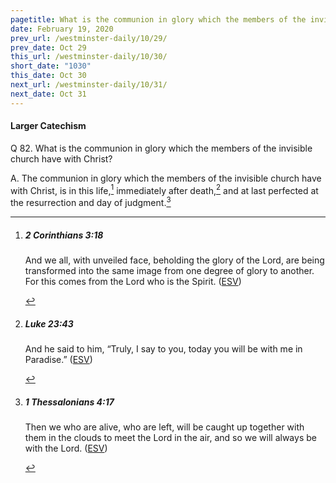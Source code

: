 ```yaml
---
pagetitle: What is the communion in glory which the members of the invisible church have with Christ?
date: February 19, 2020
prev_url: /westminster-daily/10/29/
prev_date: Oct 29
this_url: /westminster-daily/10/30/
short_date: "1030"
this_date: Oct 30
next_url: /westminster-daily/10/31/
next_date: Oct 31
---
```


#### Larger Catechism

<span class="q">Q 82.</span> What is the communion in glory which the members of the invisible church have with Christ?

<span class="q">A.</span> The communion in glory which the members of the invisible church have with Christ, is in this life,[^fnref:wlc1] immediately after death,[^fnref:wlc2] and at last perfected at the resurrection and day of judgment.[^fnref:wlc3]


[^fnref:wlc1]: <div class="esv"><h5>2 Corinthians 3:18</h5> <div class="esv-text"><p id="p47003018.01-1">And we all, with unveiled face, beholding the glory of the Lord, are being transformed into the same image from one degree of glory to another. For this comes from the Lord who is the Spirit.  (<a href="http://www.esv.org" class="copyright">ESV</a>)</p> </div> </div>

[^fnref:wlc2]: <div class="esv"><h5>Luke 23:43</h5> <div class="esv-text"><p id="p42023043.01-1">And he said to him, <span class="woc">&#8220;Truly, I say to you, today you will be with me in Paradise.&#8221;</span>  (<a href="http://www.esv.org" class="copyright">ESV</a>)</p> </div> </div>

[^fnref:wlc3]: <div class="esv"><h5>1 Thessalonians 4:17</h5> <div class="esv-text"><p id="p52004017.01-1">Then we who are alive, who are left, will be caught up together with them in the clouds to meet the Lord in the air, and so we will always be with the Lord.  (<a href="http://www.esv.org" class="copyright">ESV</a>)</p> </div> </div>

